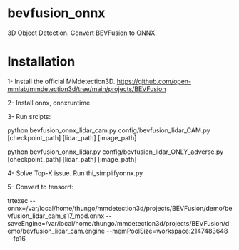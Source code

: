 # bevfusion_onnx
3D Object Detection. Convert BEVFusion to ONNX. 

# Installation
1- Install the official MMdetection3D. https://github.com/open-mmlab/mmdetection3d/tree/main/projects/BEVFusion

2- Install onnx, onnxruntime

3- Run srcipts:

python bevfusion_onnx_lidar_cam.py config/bevfusion_lidar_CAM.py [checkpoint_path] [lidar_path] [image_path]

python bevfusion_onnx_lidar.py config/bevfusion_lidar_ONLY_adverse.py [checkpoint_path] [lidar_path] [image_path]

4- Solve Top-K issue. Run thi_simplifyonnx.py

5- Convert to tensorrt: 

trtexec --onnx=/var/local/home/thungo/mmdetection3d/projects/BEVFusion/demo/bevfusion_lidar_cam_s17_mod.onnx --saveEngine=/var/local/home/thungo/mmdetection3d/projects/BEVFusion/demo/bevfusion_lidar_cam.engine --memPoolSize=workspace:2147483648 --fp16

